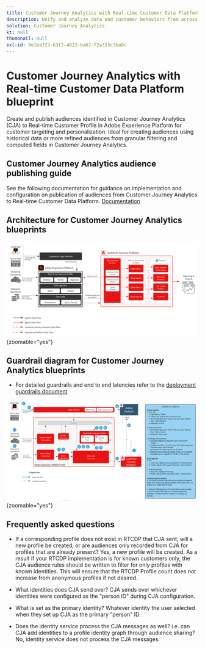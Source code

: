 ```yaml
---
title: Customer Journey Analytics with Real-time Customer Data Platform blueprint
description: Unify and analyze data and customer behaviors from across the customer journey in Customer Journey Analytics, publish audience from CJA to RTCDP
solution: Customer Journey Analytics
kt: null
thumbnail: null
exl-id: 9e1ba723-63f2-4622-ba67-f2a315c3ba0c
---
```

# Customer Journey Analytics with Real-time Customer Data Platform blueprint

Create and publish audiences identified in Customer Journey Analytics (CJA) to Real-time Customer Profile in Adobe Experience Platform for customer targeting and personalization. Ideal for creating audiences using historical data or more refined audiences from granular filtering and computed fields in Customer Journey Analytics.

## Customer Journey Analytics audience publishing guide

See the following documentation for guidance on implementation and configuration on publication of audiences from Customer Journey Analytics to Real-time Customer Data Platform. [Documentation](https://experienceleague.adobe.com/docs/analytics-platform/using/cja-components/audiences/publish.html)

## Architecture for Customer Journey Analytics blueprints

![Architecture diagram](assets/CJA.svg){zoomable="yes"}

## Guardrail diagram for Customer Journey Analytics blueprints

* For detailed guardrails and end to end latencies refer to the [deployment guardrails document](../experience-platform/guardrails.md)

![Guardrail diagram](../experience-platform/deployment/assets/CJA_guardrails.svg){zoomable="yes"}

## Frequently asked questions

* If a corresponding profile does not exist in RTCDP that CJA sent, will a new profile be created, or are audiences only recorded from CJA for profiles that are already present? Yes, a new profile will be created. As a result if your RTCDP implementation is for known customers only, the CJA audience rules should be written to filter for only profiles with known identities. This will ensure that the RTCDP Profile count does not increase from anonymous profiles if not desired.

* What identities does CJA send over? CJA sends over whichever identities were configured as the "person ID" during CJA configuration.

* What is set as the primary identity? Whatever identity the user selected when they set up CJA as the primary "person" ID.

* Does the identity service process the CJA messages as well? i.e. can CJA add identities to a profile identity graph through audience sharing? No, identity service does not process the CJA messages.